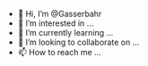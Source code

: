 - 👋 Hi, I’m @Gasserbahr
- 👀 I’m interested in ...
- 🌱 I’m currently learning ...
- 💞️ I’m looking to collaborate on ...
- 📫 How to reach me ...

<!---
Gasserbahr/Gasserbahr is a ✨ special ✨ repository because its `README.md` (this file) appears on your GitHub profile.
You can click the Preview link to take a look at your changes.
--->
